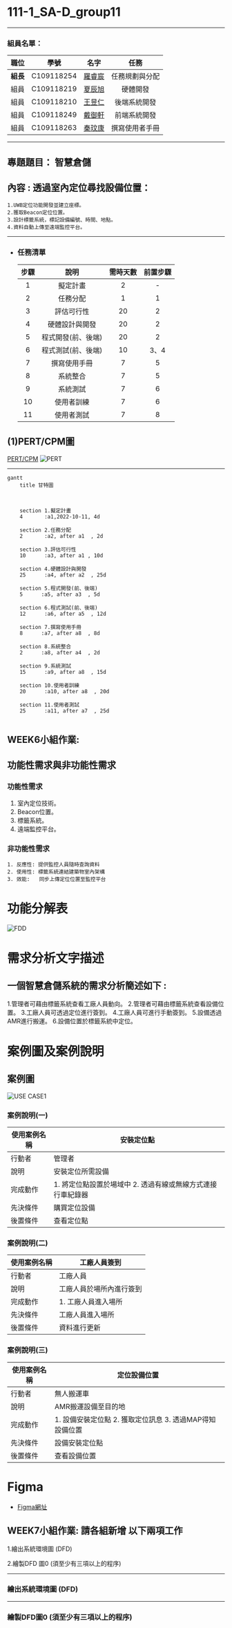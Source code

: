 # 111-1_SA-D_group11  

---  

### 組員名單：  

| 職位 | 學號 | 名字 | 任務 |
| :--: | :--: | :--: | :---: |
| **組長** | C109118254 |[羅睿宸](https://github.com/c109118254/noco) | 任務規劃與分配 |
| 組員 | C109118219 | [夏辰旭](https://github.com/sean89858448/SA-D) | 硬體開發 |
| 組員 | C109118210 | [王昱仁]() | 後端系統開發 |
| 組員 | C109118249 | [戴御軒](https://github.com/BEnser16/2022-3B.git) | 前端系統開發 |
| 組員 | C109118263 | [秦玟康](https://github.com/Wenkang99/C109118263) | 撰寫使用者手冊 |


---

## 專題題目： **智慧倉儲**
## 內容 : 透過室內定位尋找設備位置：
    1.UWB定位功能開發並建立座標。
    2.獲取Beacon定位位置。
    3.設計標籤系統，標記設備編號、時間、地點。
    4.資料自動上傳至遠端監控平台。

---

+ ### 任務清單
    
    | **步驟** | **說明** | **需時天數** | **前置步驟** |
    | :---: | :---: | :---: | :---: |
    | 1 | 擬定計畫 | 2 | - |
    |  2 | 任務分配 | 1 | 1 |
    |  3 | 評估可行性 | 20 | 2 |
    |  4 | 硬體設計與開發 | 20 | 2 |
    |  5 | 程式開發(前、後端) | 20 | 2 |
    |  6 | 程式測試(前、後端) | 10 | 3、4 |
    |  7 | 撰寫使用手冊 | 7 | 5 |
    |  8 | 系統整合 | 7 | 5 |
    |  9 | 系統測試 | 7 | 6 |
    | 10 | 使用者訓練 | 7 | 6 |
    | 11 | 使用者測試 | 7 | 8 |
   
  
  
**(1)PERT/CPM圖**
---
[PERT/CPM](https://hackmd.io/@wwXnxhdVTL6v14eGTSBJdg/BJaUE69Qs)
![PERT](PERT.jpg "PERT")
  
---
  
```mermaid
gantt
    title 甘特圖

    

    section 1.擬定計畫
    4       :a1,2022-10-11, 4d
   
    section 2.任務分配
    2       :a2, after a1  , 2d
    
    section 3.評估可行性
    10      :a3, after a1 , 10d
    
    section 4.硬體設計與開發
    25      :a4, after a2  , 25d
    
    section 5.程式開發(前、後端)
    5      :a5, after a3  , 5d
    
    section 6.程式測試(前、後端)
    12      :a6, after a5  , 12d
    
    section 7.撰寫使用手冊
    8      :a7, after a8  , 8d
    
    section 8.系統整合
    2      :a8, after a4  , 2d
    
    section 9.系統測試
    15      :a9, after a8  , 15d
    
    section 10.使用者訓練
    20      :a10, after a8  , 20d
    
    section 11.使用者測試
    25      :a11, after a7  , 25d
   
```

## WEEK6小組作業: 

## 功能性需求與非功能性需求
  
### 功能性需求
  1. 室內定位技術。
  2. Beacon位置。
  3. 標籤系統。
  4. 遠端監控平台。
  
### 非功能性需求
    1. 反應性: 提供監控人員隨時查詢資料
    2. 使用性: 標籤系統連結建築物室內架構
    3. 效能:   同步上傳定位位置至監控平台

# 功能分解表

  ![FDD](https://user-images.githubusercontent.com/113968282/197533557-36733d9f-87ee-447-9b53-8f43afa965.png)



# 需求分析文字描述
## 一個智慧倉儲系統的需求分析簡述如下 : 
1.管理者可藉由標籤系統查看工廠人員動向。
2.管理者可藉由標籤系統查看設備位置。
3.工廠人員可透過定位進行簽到。
4.工廠人員可進行手動簽到。
5.設備透過AMR進行搬運。
6.設備位置於標籤系統中定位。

# 案例圖及案例說明
## 案例圖

   ![USE CASE1](pic1.png)

### 案例說明(一)
| 使用案例名稱 | 安裝定位點 |
| --- | --- |
| 行動者 | 管理者 |
| 說明 | 安裝定位所需設備 |
| 完成動作 | 1. 將定位點設置於場域中  2. 透過有線或無線方式連接行車紀錄器 |
| 先決條件 | 購買定位設備 |
| 後置條件 | 查看定位點 |

### 案例說明(二)
| 使用案例名稱 | 工廠人員簽到 |
| --- | --- |
| 行動者 | 工廠人員 |
| 說明 | 工廠人員於場所內進行簽到 |
| 完成動作 | 1. 工廠人員進入場所 |
| 先決條件 | 工廠人員進入場所 |
| 後置條件 | 資料進行更新 |

### 案例說明(三)
| 使用案例名稱 | 定位設備位置 |
| --- | --- |
| 行動者 | 無人搬運車 |
| 說明 | AMR搬運設備至目的地 |
| 完成動作 | 1. 設備安裝定位點 2. 獲取定位訊息 3. 透過MAP得知設備位置 |
| 先決條件 | 設備安裝定位點 |
| 後置條件 | 查看設備位置 |

# Figma
  *  [Figma網址](https://www.figma.com/file/sNYb4JDbAHiJrGlYwz0DTv/%E5%AF%B5%E7%89%A9%E5%8D%94%EB1?node-id=0%3A1)

## WEEK7小組作業: 請各組新增 以下兩項工作
1.繪出系統環境圖 (DFD)

2.繪製DFD 圖0 (須至少有三項以上的程序)

---
### 繪出系統環境圖 (DFD)

---
### 繪製DFD圖0 (須至少有三項以上的程序)

